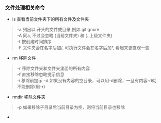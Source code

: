 <!--
 * @Description: 文件处理
 * @Version: 1.0.0
 * @Autor: yin gang
 * @Date: 2020-09-30 11:24:39
 * @LastEditors: yin gang
 * @LastEditTime: 2020-09-30 16:48:43
-->
### 文件处理相关命令
* ls 查看当前文件夹下的所有文件及文件夹
> -a 列出以.开头的文件或目录,例如.gitignore    
> -A 同a, 不过会忽略.(当前文件夹) 和 (..上级文件夹)    
> -t 按创建时间排序  
> -F 文件夹会在名字后加/, 可执行文件会在名字后加*, 看起来更直观一些
* rm 移除文件
> -r 移除文件夹和文件夹里面的所有内容    
> -f 直接移除忽略提示信息    
> -i 移除前提示
> -d 如果没有内容的空目录，可以用-d删除，一旦有内容-d就不能删除(用-r)

* rmdir 移除文件夹
> -p 如果移除子目录后当前目录为空，则将当前目录也移除

* 



